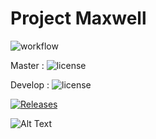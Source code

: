 # Project Maxwell

![workflow](https://github.com/nybble02/maxwell/actions/workflows/main.yml/badge.svg)

Master : ![license](https://img.shields.io/github/actions/workflow/status/nybble02/maxwell/main.yml?branch=master)

Develop : ![license](https://img.shields.io/github/actions/workflow/status/nybble02/maxwell/main.yml?branch=master)

[![Releases](https://img.shields.io/github/release/nybble02/maxwell/all.svg?style=flat-square)](https://github.com/nybble02/maxwell/releases)

![Alt Text](https://cdn.discordapp.com/attachments/1068102952427995189/1076128860904628274/6276-spinning-cat.gif)